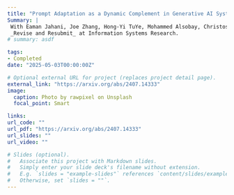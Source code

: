 ```yaml
---
title: "Prompt Adaptation as a Dynamic Complement in Generative AI Systems"
Summary: |
 With Eaman Jahani, Joe Zhang, Hong-Yi TuYe, Mohammed Alsobay, Christos Nicolaides, Siddharth Suri, and David Holtz. <br> 
 _Revise and Resubmit_ at Information Systems Research.
# summary: asdf

tags:
- Completed
date: "2025-05-03T00:00:00Z"

# Optional external URL for project (replaces project detail page).
external_link: "https://arxiv.org/abs/2407.14333"
image:
  caption: Photo by rawpixel on Unsplash
  focal_point: Smart

links:
url_code: ""
url_pdf: "https://arxiv.org/abs/2407.14333"
url_slides: ""
url_video: ""

# Slides (optional).
#   Associate this project with Markdown slides.
#   Simply enter your slide deck's filename without extension.
#   E.g. `slides = "example-slides"` references `content/slides/example-slides.md`.
#   Otherwise, set `slides = ""`.
---
```

